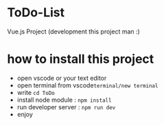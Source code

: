 # ToDo-List
Vue.js Project (development this project man :)

# how to install this project
* open vscode or your text editor
* open terminal from vscode```terminal/new terminal ```
* write ```cd ToDo```
* install node module : ```npm install```
* run developer server : ```npm run dev```
* enjoy

